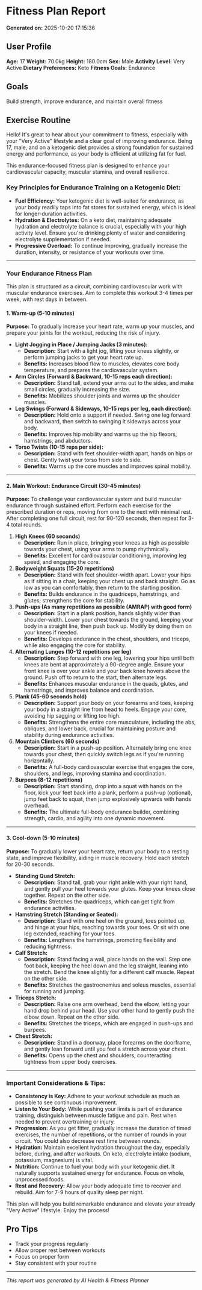 # Fitness Plan Report

**Generated on:** 2025-10-20 17:15:36

## User Profile

**Age:** 17
**Weight:** 70.0kg
**Height:** 180.0cm
**Sex:** Male
**Activity Level:** Very Active
**Dietary Preferences:** Keto
**Fitness Goals:** Endurance


## Goals
Build strength, improve endurance, and maintain overall fitness

## Exercise Routine
Hello! It's great to hear about your commitment to fitness, especially with your "Very Active" lifestyle and a clear goal of improving endurance. Being 17, male, and on a ketogenic diet provides a strong foundation for sustained energy and performance, as your body is efficient at utilizing fat for fuel.

This endurance-focused fitness plan is designed to enhance your cardiovascular capacity, muscular stamina, and overall resilience.

### Key Principles for Endurance Training on a Ketogenic Diet:

*   **Fuel Efficiency:** Your ketogenic diet is well-suited for endurance, as your body readily taps into fat stores for sustained energy, which is ideal for longer-duration activities.
*   **Hydration & Electrolytes:** On a keto diet, maintaining adequate hydration and electrolyte balance is crucial, especially with your high activity level. Ensure you're drinking plenty of water and considering electrolyte supplementation if needed.
*   **Progressive Overload:** To continue improving, gradually increase the duration, intensity, or resistance of your workouts over time.

---

### Your Endurance Fitness Plan

This plan is structured as a circuit, combining cardiovascular work with muscular endurance exercises. Aim to complete this workout 3-4 times per week, with rest days in between.

#### 1. Warm-up (5-10 minutes)

**Purpose:** To gradually increase your heart rate, warm up your muscles, and prepare your joints for the workout, reducing the risk of injury.

*   **Light Jogging in Place / Jumping Jacks (3 minutes):**
    *   **Description:** Start with a light jog, lifting your knees slightly, or perform jumping jacks to get your heart rate up.
    *   **Benefits:** Increases blood flow to muscles, elevates core body temperature, and prepares the cardiovascular system.
*   **Arm Circles (Forward & Backward, 10-15 reps each direction):**
    *   **Description:** Stand tall, extend your arms out to the sides, and make small circles, gradually increasing the size.
    *   **Benefits:** Mobilizes shoulder joints and warms up the shoulder muscles.
*   **Leg Swings (Forward & Sideways, 10-15 reps per leg, each direction):**
    *   **Description:** Hold onto a support if needed. Swing one leg forward and backward, then switch to swinging it sideways across your body.
    *   **Benefits:** Improves hip mobility and warms up the hip flexors, hamstrings, and abductors.
*   **Torso Twists (10-15 reps per side):**
    *   **Description:** Stand with feet shoulder-width apart, hands on hips or chest. Gently twist your torso from side to side.
    *   **Benefits:** Warms up the core muscles and improves spinal mobility.

---

#### 2. Main Workout: Endurance Circuit (30-45 minutes)

**Purpose:** To challenge your cardiovascular system and build muscular endurance through sustained effort. Perform each exercise for the prescribed duration or reps, moving from one to the next with minimal rest. After completing one full circuit, rest for 90-120 seconds, then repeat for 3-4 total rounds.

1.  **High Knees (60 seconds)**
    *   **Description:** Run in place, bringing your knees as high as possible towards your chest, using your arms to pump rhythmically.
    *   **Benefits:** Excellent for cardiovascular conditioning, improving leg speed, and engaging the core.
2.  **Bodyweight Squats (15-20 repetitions)**
    *   **Description:** Stand with feet shoulder-width apart. Lower your hips as if sitting in a chair, keeping your chest up and back straight. Go as low as you can comfortably, then return to the starting position.
    *   **Benefits:** Builds endurance in the quadriceps, hamstrings, and glutes; strengthens the core for stability.
3.  **Push-ups (As many repetitions as possible (AMRAP) with good form)**
    *   **Description:** Start in a plank position, hands slightly wider than shoulder-width. Lower your chest towards the ground, keeping your body in a straight line, then push back up. Modify by doing them on your knees if needed.
    *   **Benefits:** Develops endurance in the chest, shoulders, and triceps, while also engaging the core for stability.
4.  **Alternating Lunges (10-12 repetitions per leg)**
    *   **Description:** Step forward with one leg, lowering your hips until both knees are bent at approximately a 90-degree angle. Ensure your front knee is over your ankle and your back knee hovers above the ground. Push off to return to the start, then alternate legs.
    *   **Benefits:** Enhances muscular endurance in the quads, glutes, and hamstrings, and improves balance and coordination.
5.  **Plank (45-60 seconds hold)**
    *   **Description:** Support your body on your forearms and toes, keeping your body in a straight line from head to heels. Engage your core, avoiding hip sagging or lifting too high.
    *   **Benefits:** Strengthens the entire core musculature, including the abs, obliques, and lower back, crucial for maintaining posture and stability during endurance activities.
6.  **Mountain Climbers (60 seconds)**
    *   **Description:** Start in a push-up position. Alternately bring one knee towards your chest, then quickly switch legs as if you're running horizontally.
    *   **Benefits:** A full-body cardiovascular exercise that engages the core, shoulders, and legs, improving stamina and coordination.
7.  **Burpees (8-12 repetitions)**
    *   **Description:** Start standing, drop into a squat with hands on the floor, kick your feet back into a plank, perform a push-up (optional), jump feet back to squat, then jump explosively upwards with hands overhead.
    *   **Benefits:** The ultimate full-body endurance builder, combining strength, cardio, and agility into one dynamic movement.

---

#### 3. Cool-down (5-10 minutes)

**Purpose:** To gradually lower your heart rate, return your body to a resting state, and improve flexibility, aiding in muscle recovery. Hold each stretch for 20-30 seconds.

*   **Standing Quad Stretch:**
    *   **Description:** Stand tall, grab your right ankle with your right hand, and gently pull your heel towards your glutes. Keep your knees close together. Repeat on the other side.
    *   **Benefits:** Stretches the quadriceps, which can get tight from endurance activities.
*   **Hamstring Stretch (Standing or Seated):**
    *   **Description:** Stand with one heel on the ground, toes pointed up, and hinge at your hips, reaching towards your toes. Or sit with one leg extended, reaching for your toes.
    *   **Benefits:** Lengthens the hamstrings, promoting flexibility and reducing tightness.
*   **Calf Stretch:**
    *   **Description:** Stand facing a wall, place hands on the wall. Step one foot back, keeping the heel down and the leg straight, leaning into the stretch. Bend the knee slightly for a different calf muscle. Repeat on the other side.
    *   **Benefits:** Stretches the gastrocnemius and soleus muscles, essential for running and jumping.
*   **Triceps Stretch:**
    *   **Description:** Raise one arm overhead, bend the elbow, letting your hand drop behind your head. Use your other hand to gently push the elbow down. Repeat on the other side.
    *   **Benefits:** Stretches the triceps, which are engaged in push-ups and burpees.
*   **Chest Stretch:**
    *   **Description:** Stand in a doorway, place forearms on the doorframe, and gently lean forward until you feel a stretch across your chest.
    *   **Benefits:** Opens up the chest and shoulders, counteracting tightness from upper body exercises.

---

### Important Considerations & Tips:

*   **Consistency is Key:** Adhere to your workout schedule as much as possible to see continuous improvement.
*   **Listen to Your Body:** While pushing your limits is part of endurance training, distinguish between muscle fatigue and pain. Rest when needed to prevent overtraining or injury.
*   **Progression:** As you get fitter, gradually increase the duration of timed exercises, the number of repetitions, or the number of rounds in your circuit. You could also decrease rest time between rounds.
*   **Hydration:** Maintain excellent hydration throughout the day, especially before, during, and after workouts. On keto, electrolyte intake (sodium, potassium, magnesium) is vital.
*   **Nutrition:** Continue to fuel your body with your ketogenic diet. It naturally supports sustained energy for endurance. Focus on whole, unprocessed foods.
*   **Rest and Recovery:** Allow your body adequate time to recover and rebuild. Aim for 7-9 hours of quality sleep per night.

This plan will help you build remarkable endurance and elevate your already "Very Active" lifestyle. Enjoy the process!

## Pro Tips

- Track your progress regularly
- Allow proper rest between workouts
- Focus on proper form
- Stay consistent with your routine
                        

---
*This report was generated by AI Health & Fitness Planner*
